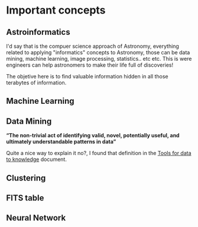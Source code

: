 Important concepts
=================

Astroinformatics
-----------------
I'd say that is the compuer science approach of Astronomy, everything related to applying "informatics" concepts to Astronomy, those can be data mining, machine learning, image processing, statistics.. etc etc.
This is were engineers can help astronomers to make their life full of discoveries!

The objetive here is to find valuable information hidden in all those terabytes of information.

Machine Learning
-----------------

Data Mining
-----------------
**“The non-trivial act of identifying valid, novel, potentially useful, and ultimately understandable patterns in data”**

Quite a nice way to explain it no?, I found that definition in the [Tools for data to knowledge](http://www.usvao.org/documents/ProjectPlans/ToolsforDatatoKnowledge/Tools%20for%20Data%20to%20Knowledge.pdf) document.

Clustering
-----------------

FITS table
-----------------

Neural Network
-----------------
